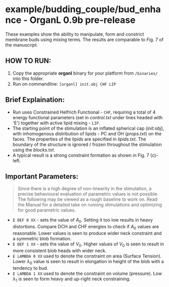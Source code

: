 # example/budding_couple/bud_enhance - OrganL 0.9b pre-release


These examples show the ability to manipulate, form and constrict membrane buds using mixing terms. The results are comparable to Fig. 7 of the manuscript.


## HOW TO RUN:

1. Copy the appropriate **organl** binary for your platform from `/binaries/` into this folder.
2. Run on commandline: `[organl] init.obj CHF LIP`


## Brief Explaination:

- Run uses Constrained Helfrich Functional - `CHF`, requiring a total of 4 energy functional parameters (set in *control.txt* under lines headed with 'E') together with active lipid mixing - `LIP`.
- The starting point of the stimulation is an inflated spherical cap (*init.obj*), with inhomogenous distribution of lipids - PC and OH (*props.txt*) on the faces. The properties of the lipids are specified in *lipids.txt*. The boundary of the structure is ignored / frozen throughout the stimulation using the *blocks.txt*.
- A typical result is a strong constraint formation as shown in Fig. 7 (c)-left.

## Important Parameters:
> Since there is a high degree of non-linearity in the stimulation, a precise behavioural evaluation of parametric values is not possible. The following may be viewed as a rough baseline to work on. Read the Manual for a detailed take on running stimulations and optimizing for good parametric values.

- `E DEF 0 XX` - sets the value of $A_0$. Setting it too low results in heavy distortions. Compare DCH and CHF energies to check if $A_0$ values are reasonable. Lower values is seen to produce wider neck constraint and a symmetric blob formation.
- `E DEF 1 XX` - sets the value of $V_0$. Higher values of $V_0$ is seen to result in more consistent blob heads with wider neck.
- `E LAMBDA 0 XX` used to denote the constraint on area (Surface Tension). Lower $\lambda_0$ value is seen to result in elongation in height of the blob with a tendency to bud.
- `E LAMBDA 1 XX` used to denote the constraint on volume (pressure). Low $\lambda_1$ is seen to form heavy and up-right neck constraining.